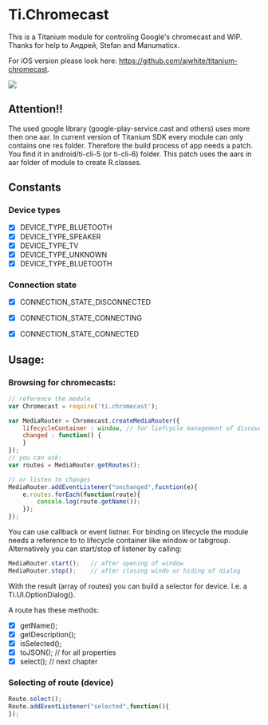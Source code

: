 # Ti.Chromecast
This is a Titanium module for controling Google's chromecast and WIP. Thanks for help to Андрей, Stefan and Manumaticx.

For iOS version please look here: https://github.com/ajwhite/titanium-chromecast. 

![](https://avatars0.githubusercontent.com/u/4933765?v=3&s=200)

## Attention!!

The used google library (google-play-service.cast and others) uses more then one aar. In current version of Titanium SDK every module can only contains one res folder. Therefore the build process of app needs a patch. You find it in android/ti-cli-5  (or ti-cli-6) folder. This patch uses the aars in aar folder of module to create R.classes.

## Constants

### Device types
- [x] DEVICE_TYPE_BLUETOOTH 
- [x] DEVICE_TYPE_SPEAKER 
- [x] DEVICE_TYPE_TV 
- [x] DEVICE_TYPE_UNKNOWN 
- [x] DEVICE_TYPE_BLUETOOTH 

### Connection state
- [x] CONNECTION_STATE_DISCONNECTED
- [x] CONNECTION_STATE_CONNECTING
- [x] CONNECTION_STATE_CONNECTED


## Usage:

### Browsing for chromecasts:
```javascript
// reference the module
var Chromecast = require('ti.chromecast');

var MediaRouter = Chromecast.createMediaRouter({
    lifecycleContainer : window, // for liefcycle management of discoverer
    changed : function() {
    }
});
// you can ask:
var routes = MediaRouter.getRoutes();

// or listen to changes
MediaRouter.addEventListener("onchanged",fucntion(e){
    e.routes.forEach(function(route){
        console.log(route.getName());
    });
});
```
You can use callback or event listner. For binding on lifecycle the module needs a reference to to lifecycle container like window or tabgroup. Alternatively you can start/stop of listener by calling:
```javascript
MediaRouter.start();   // after opening of window
MediaRouter.stop();    // after closing windo or hiding of dialog
```
With the result (array of routes) you can build a selector for device. I.e. a Ti.UI.OptionDialog().

A route has these methods:

- [x] getName();
- [x] getDescription();
- [x] isSelected();
- [x] toJSON(); // for all properties
- [x] select(); // next chapter

### Selecting of route (device)

```javascript
Route.select();
Route.addEventListener("selected",function(){
});
```
